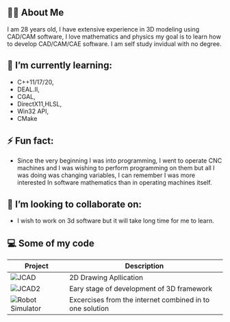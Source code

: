 ## 🙋‍♂️ About Me

I am 28 years old, I have extensive experience in 3D modeling using CAD/CAM software,
I love mathematics and physics my goal is to learn how to develop CAD/CAM/CAE software.
I am self study invidual with no degree.

## 🌱 I’m currently learning:

  - C++11/17/20,
  - DEAL.II,
  - CGAL,
  - DirectX11,HLSL,
  - Win32 API,
  - CMake

## ⚡ Fun fact:

  - Since the very beginning I was into programming, I went to operate CNC machines and I was wishing to perform programming on them but all I was doing was changing variables, I can remember I was more interested In software mathematics than in operating machines itself. 



## 👯 I’m looking to collaborate on:

  - I wish to work on 3d software but it will take long time for me to learn.



## 💻 Some of my code

| Project | Description |
| ------------- | ------------- |
| ![JCAD](https://github.com/oBornToCreateo/JezierCad)  | 2D Drawing Apllication  |
| ![JCAD2](https://github.com/oBornToCreateo/JCAD2)  | Eary stage of development of 3D framework  |
| ![Robot Simulator](https://github.com/oBornToCreateo/WEB-EXCERCISES)  | Excercises from the internet combined in to one solution  |




<!--
- 💬 Ask me about ...
- 📫 How to reach me: ...
- 😄 Pronouns: ...
- ⚡ Fun fact: ...

- 👯 I’m looking to collaborate mostly on 3D Software:
  - Games,
  - CAD software,
  - Embedded Solutions

-->
